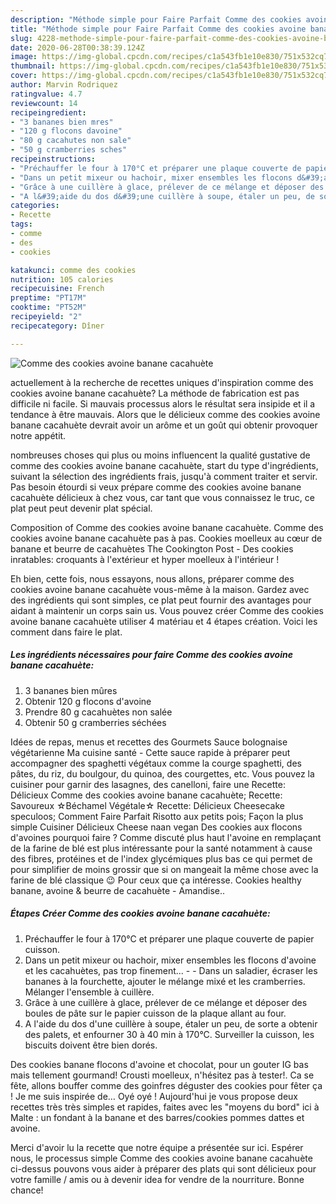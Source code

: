 ```yaml
---
description: "Méthode simple pour Faire Parfait Comme des cookies avoine banane cacahuète"
title: "Méthode simple pour Faire Parfait Comme des cookies avoine banane cacahuète"
slug: 4228-methode-simple-pour-faire-parfait-comme-des-cookies-avoine-banane-cacahuete
date: 2020-06-28T00:38:39.124Z
image: https://img-global.cpcdn.com/recipes/c1a543fb1e10e830/751x532cq70/comme-des-cookies-avoine-banane-cacahuete-photo-principale-de-la-recette.jpg
thumbnail: https://img-global.cpcdn.com/recipes/c1a543fb1e10e830/751x532cq70/comme-des-cookies-avoine-banane-cacahuete-photo-principale-de-la-recette.jpg
cover: https://img-global.cpcdn.com/recipes/c1a543fb1e10e830/751x532cq70/comme-des-cookies-avoine-banane-cacahuete-photo-principale-de-la-recette.jpg
author: Marvin Rodriquez
ratingvalue: 4.7
reviewcount: 14
recipeingredient:
- "3 bananes bien mres"
- "120 g flocons davoine"
- "80 g cacahutes non sale"
- "50 g cramberries sches"
recipeinstructions:
- "Préchauffer le four à 170°C et préparer une plaque couverte de papier cuisson."
- "Dans un petit mixeur ou hachoir, mixer ensembles les flocons d&#39;avoine et les cacahuètes, pas trop finement...  Dans un saladier, écraser les bananes à la fourchette, ajouter le mélange mixé et les cramberries. Mélanger l&#39;ensemble à cuillère."
- "Grâce à une cuillère à glace, prélever de ce mélange et déposer des boules de pâte sur le papier cuisson de la plaque allant au four."
- "A l&#39;aide du dos d&#39;une cuillère à soupe, étaler un peu, de sorte a obtenir des palets, et enfourner 30 à 40 min à 170°C. Surveiller la cuisson, les biscuits doivent être bien dorés."
categories:
- Recette
tags:
- comme
- des
- cookies

katakunci: comme des cookies 
nutrition: 105 calories
recipecuisine: French
preptime: "PT17M"
cooktime: "PT52M"
recipeyield: "2"
recipecategory: Dîner

---
```



![Comme des cookies avoine banane cacahuète](https://img-global.cpcdn.com/recipes/c1a543fb1e10e830/751x532cq70/comme-des-cookies-avoine-banane-cacahuete-photo-principale-de-la-recette.jpg)

actuellement à la recherche de recettes uniques d'inspiration comme des cookies avoine banane cacahuète? La méthode de fabrication est pas difficile ni facile. Si mauvais processus alors le résultat sera insipide et il a tendance à être mauvais. Alors que le délicieux comme des cookies avoine banane cacahuète devrait avoir un arôme et un goût qui obtenir provoquer notre appétit.

nombreuses choses qui plus ou moins influencent la qualité gustative de comme des cookies avoine banane cacahuète, start du type d'ingrédients, suivant la sélection des ingrédients frais, jusqu'à comment traiter et servir. Pas besoin étourdi si veux prépare comme des cookies avoine banane cacahuète délicieux à chez vous, car tant que vous connaissez le truc, ce plat peut peut devenir plat spécial.

Composition of Comme des cookies avoine banane cacahuète. Comme des cookies avoine banane cacahuète pas à pas. Cookies moelleux au cœur de banane et beurre de cacahuètes The Cookington Post - Des cookies inratables: croquants à l&#39;extérieur et hyper moelleux à l&#39;intérieur !


Eh bien, cette fois, nous essayons, nous allons, préparer comme des cookies avoine banane cacahuète vous-même à la maison. Gardez avec des ingrédients qui sont simples, ce plat peut fournir des avantages pour aidant à maintenir un corps sain us. Vous pouvez créer Comme des cookies avoine banane cacahuète utiliser 4 matériau et 4 étapes création. Voici les comment dans faire le plat.

<!--inarticleads1-->

##### Les ingrédients nécessaires pour faire Comme des cookies avoine banane cacahuète:

1.  3 bananes bien mûres
1. Obtenir 120 g flocons d&#39;avoine
1. Prendre 80 g cacahuètes non salée
1. Obtenir 50 g cramberries séchées


Idées de repas, menus et recettes des Gourmets Sauce bolognaise végétarienne Ma cuisine santé - Cette sauce rapide à préparer peut accompagner des spaghetti végétaux comme la courge spaghetti, des pâtes, du riz, du boulgour, du quinoa, des courgettes, etc. Vous pouvez la cuisiner pour garnir des lasagnes, des canelloni, faire une Recette: Délicieux Comme des cookies avoine banane cacahuète; Recette: Savoureux ☆Béchamel Végétale☆ Recette: Délicieux Cheesecake speculoos; Comment Faire Parfait Risotto aux petits pois; Façon la plus simple Cuisiner Délicieux Cheese naan vegan Des cookies aux flocons d&#39;avoines pourquoi faire ? Comme discuté plus haut l&#39;avoine en remplaçant de la farine de blé est plus intéressante pour la santé notamment à cause des fibres, protéines et de l&#39;index glycémiques plus bas ce qui permet de pour simplifier de moins grossir que si on mangeait la même chose avec la farine de blé classique 😉 Pour ceux que ça intéresse. Cookies healthy banane, avoine &amp; beurre de cacahuète - Amandise.. 

<!--inarticleads2-->

##### Étapes Créer Comme des cookies avoine banane cacahuète:

1. Préchauffer le four à 170°C et préparer une plaque couverte de papier cuisson.
1. Dans un petit mixeur ou hachoir, mixer ensembles les flocons d&#39;avoine et les cacahuètes, pas trop finement... -  - Dans un saladier, écraser les bananes à la fourchette, ajouter le mélange mixé et les cramberries. Mélanger l&#39;ensemble à cuillère.
1. Grâce à une cuillère à glace, prélever de ce mélange et déposer des boules de pâte sur le papier cuisson de la plaque allant au four.
1. A l&#39;aide du dos d&#39;une cuillère à soupe, étaler un peu, de sorte a obtenir des palets, et enfourner 30 à 40 min à 170°C. Surveiller la cuisson, les biscuits doivent être bien dorés.


Des cookies banane flocons d&#39;avoine et chocolat, pour un gouter IG bas mais tellement gourmand! Crousti moelleux, n&#39;hésitez pas à tester!. Ca se fête, allons bouffer comme des goinfres déguster des cookies pour fêter ça ! Je me suis inspirée de… Oyé oyé ! Aujourd&#39;hui je vous propose deux recettes très très simples et rapides, faites avec les &#34;moyens du bord&#34; ici à Malte : un fondant à la banane et des barres/cookies pommes dattes et avoine. 


Merci d'avoir lu la recette que notre équipe a présentée sur ici. Espérer nous, le processus simple Comme des cookies avoine banane cacahuète ci-dessus pouvons vous aider à préparer des plats qui sont délicieux pour votre famille / amis ou à devenir idea for vendre de la nourriture. Bonne chance!
